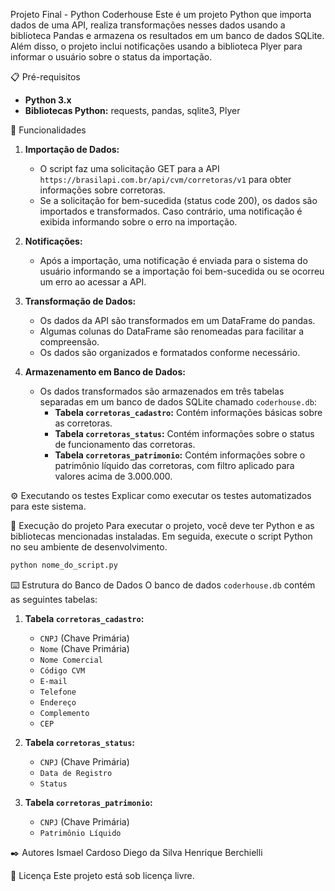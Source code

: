 Projeto Final - Python Coderhouse
Este é um projeto Python que importa dados de uma API, realiza transformações nesses dados usando a biblioteca Pandas e armazena os resultados em um banco de dados SQLite. Além disso, o projeto inclui notificações usando a biblioteca Plyer para informar o usuário sobre o status da importação.

📋 Pré-requisitos
- **Python 3.x**
- **Bibliotecas Python:** requests, pandas, sqlite3, Plyer

🔧 Funcionalidades

1. **Importação de Dados:**
   - O script faz uma solicitação GET para a API `https://brasilapi.com.br/api/cvm/corretoras/v1` para obter informações sobre corretoras.
   - Se a solicitação for bem-sucedida (status code 200), os dados são importados e transformados. Caso contrário, uma notificação é exibida informando sobre o erro na importação.

2. **Notificações:**
   - Após a importação, uma notificação é enviada para o sistema do usuário informando se a importação foi bem-sucedida ou se ocorreu um erro ao acessar a API.

3. **Transformação de Dados:**
   - Os dados da API são transformados em um DataFrame do pandas.
   - Algumas colunas do DataFrame são renomeadas para facilitar a compreensão.
   - Os dados são organizados e formatados conforme necessário.

4. **Armazenamento em Banco de Dados:**
   - Os dados transformados são armazenados em três tabelas separadas em um banco de dados SQLite chamado `coderhouse.db`:
     - **Tabela `corretoras_cadastro`:** Contém informações básicas sobre as corretoras.
     - **Tabela `corretoras_status`:** Contém informações sobre o status de funcionamento das corretoras.
     - **Tabela `corretoras_patrimonio`:** Contém informações sobre o patrimônio líquido das corretoras, com filtro aplicado para valores acima de 3.000.000.

⚙️ Executando os testes
Explicar como executar os testes automatizados para este sistema.

🔩 Execução do projeto
Para executar o projeto, você deve ter Python e as bibliotecas mencionadas instaladas. Em seguida, execute o script Python no seu ambiente de desenvolvimento.

```bash
python nome_do_script.py
```

⌨️ Estrutura do Banco de Dados
O banco de dados `coderhouse.db` contém as seguintes tabelas:

1. **Tabela `corretoras_cadastro`:**
   - `CNPJ` (Chave Primária)
   - `Nome` (Chave Primária)
   - `Nome Comercial`
   - `Código CVM`
   - `E-mail`
   - `Telefone`
   - `Endereço`
   - `Complemento`
   - `CEP`

2. **Tabela `corretoras_status`:**
   - `CNPJ` (Chave Primária)
   - `Data de Registro`
   - `Status`

3. **Tabela `corretoras_patrimonio`:**
   - `CNPJ` (Chave Primária)
   - `Patrimônio Líquido`

✒️ Autores
Ismael Cardoso
Diego da Silva
Henrique Berchielli

📄 Licença
Este projeto está sob licença livre.

